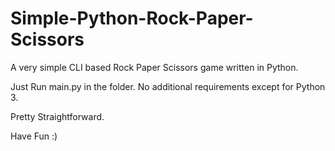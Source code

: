 # Simple-Python-Rock-Paper-Scissors
A very simple CLI based Rock Paper Scissors game written in Python.

Just Run main.py in the folder. No additional requirements except for Python 3.

Pretty Straightforward.

Have Fun :)
